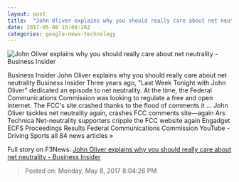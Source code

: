 ```yaml
---
layout: post
title:  "John Oliver explains why you should really care about net neutrality - Business Insider"
date: 2017-05-08 15:04:26Z
categories: google-news-technology
---
```


![John Oliver explains why you should really care about net neutrality - Business Insider](http://static2.businessinsider.com/image/5910774569e69ab5018b50e6-1190-625/john-oliver-explains-why-you-should-really-care-about-net-neutrality.jpg)

Business Insider John Oliver explains why you should really care about net neutrality Business Insider Three years ago, "Last Week Tonight with John Oliver" dedicated an episode to net neutrality. At the time, the Federal Communications Commission was looking to regulate a free and open internet. The FCC's site crashed thanks to the flood of comments it ... John Oliver tackles net neutrality again, crashes FCC comments site—again Ars Technica Net-neutrality supporters cripple the FCC website again Engadget ECFS Proceedings Results Federal Communications Commission YouTube - Driving Sports all 84 news articles »


Full story on F3News: [John Oliver explains why you should really care about net neutrality - Business Insider](http://www.f3nws.com/n/khWSsF)

> Posted on: Monday, May 8, 2017 8:04:26 PM
